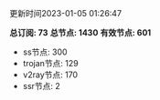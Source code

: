 更新时间2023-01-05 01:26:47

**总订阅: 73**
**总节点: 1430**
**有效节点: 601**
- ss节点: 300
- trojan节点: 129
- v2ray节点: 170
- ssr节点: 2
